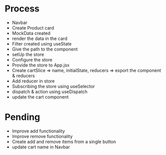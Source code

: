 # Process

- Navbar
- Create Product card
- MockData created
- render the data in the card
- Filter created using useState
- Give the path to the component
- setUp the store 
- Configure the store
- Provide the store to App.jsx
- Create cartSlice => name, initialState, reducers => export the component & reducers
- Add reducer in store
- Subscribing the store using useSelector
- dispatch & action using useDispatch
- update the cart component


# Pending

- Improve add functionality 
- Improve remove functionality
- Create add and remove items from a single button
- update cart name in Navbar


